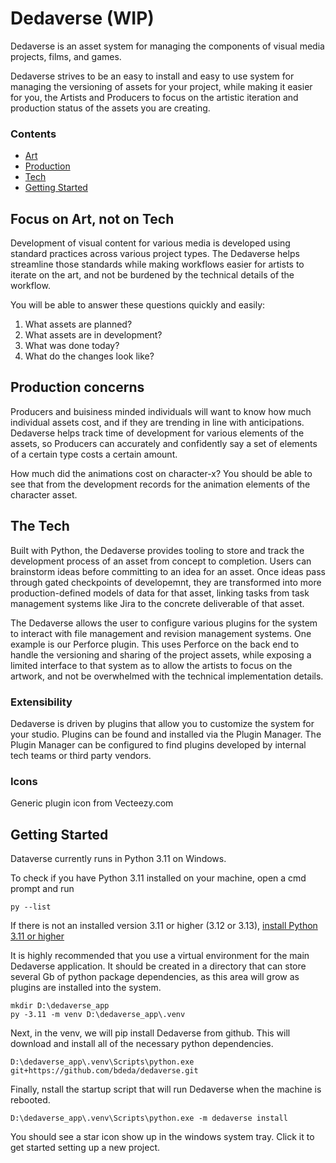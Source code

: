 Dedaverse (WIP)
===========================

Dedaverse is an asset system for managing the components of visual media projects, films, and games.

Dedaverse strives to be an easy to install and easy to use system for managing the versioning of assets for your project,
while making it easier for you, the Artists and Producers to focus on the artistic iteration and production status of 
the assets you are creating.

### Contents
- [Art](#focus-on-art-not-on-tech)
- [Production](#production-concerns)
- [Tech](#the-tech)
- [Getting Started](#getting-started)


## Focus on Art, not on Tech

Development of visual content for various media is developed using standard practices across 
various project types. The Dedaverse helps streamline those standards while making workflows easier 
for artists to iterate on the art, and not be burdened by the technical details of the workflow. 

You will be able to answer these questions quickly and easily:
1. What assets are planned?
2. What assets are in development?
3. What was done today?
4. What do the changes look like?


## Production concerns

Producers and buisiness minded individuals will want to know how much individual assets cost, and if they are 
trending in line with anticipations. Dedaverse helps track time of development for various elements of the assets,
so Producers can accurately and confidently say a set of elements of a certain type costs a certain amount. 

How much did the animations cost on character-x? 
You should be able to see that from the development records for the animation elements of the character asset.


## The Tech

Built with Python, the Dedaverse provides tooling to store and track the development process of an asset from concept to completion. 
Users can brainstorm ideas before committing to an idea for an asset. Once ideas pass through gated checkpoints of developemnt, they 
are transformed into more production-defined models of data for that asset, linking tasks from task management systems like Jira to 
the concrete deliverable of that asset.

The Dedaverse allows the user to configure various plugins for the system to interact with file management and revision management systems. 
One example is our Perforce plugin. This uses Perforce on the back end to handle the versioning and sharing of the project assets, while 
exposing a limited interface to that system as to allow the artists to focus on the artwork, and not be overwhelmed with the technical 
implementation details.


### Extensibility

Dedaverse is driven by plugins that allow you to customize the system for your studio. Plugins can be found and installed via the Plugin Manager. 
The Plugin Manager can be configured to find plugins developed by internal tech teams or third party vendors.  


### Icons

Generic plugin icon from Vecteezy.com


## Getting Started

Dataverse currently runs in Python 3.11 on Windows. 

To check if you have Python 3.11 installed on your machine, open a cmd prompt and run 
```
py --list
```
If there is not an installed version 3.11 or higher (3.12 or 3.13), [install Python 3.11 or higher](https://www.python.org/downloads/)

It is highly recommended that you use a virtual environment for the main Dedaverse application. 
It should be created in a directory that can store several Gb of python package dependencies, as this area will grow as plugins are installed into the system.
```
mkdir D:\dedaverse_app
py -3.11 -m venv D:\dedaverse_app\.venv
```
Next, in the venv, we will pip install Dedaverse from github. This will download and install all of the necessary python dependencies.
```
D:\dedaverse_app\.venv\Scripts\python.exe git+https://github.com/bdeda/dedaverse.git
```
Finally, nstall the startup script that will run Dedaverse when the machine is rebooted.
```
D:\dedaverse_app\.venv\Scripts\python.exe -m dedaverse install
```
You should see a star icon show up in the windows system tray. Click it to get started setting up a new project.
